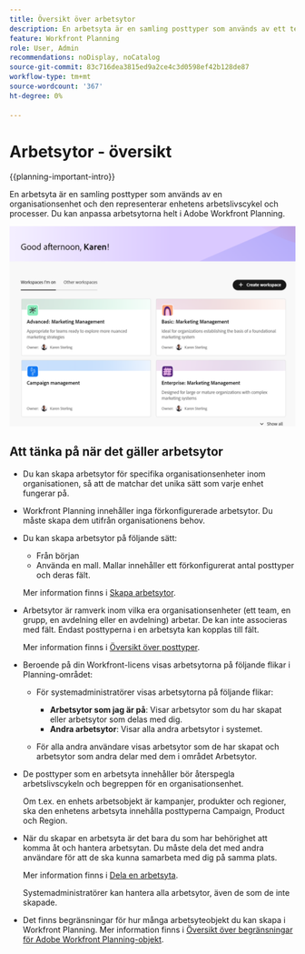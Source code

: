 ```yaml
---
title: Översikt över arbetsytor
description: En arbetsyta är en samling posttyper som används av ett team och representerar teamets arbetslivscykel. Du kan anpassa arbetsytorna i Adobe Workfront Planning så att de passar arbetsflödena för dina organisationsenheter.
feature: Workfront Planning
role: User, Admin
recommendations: noDisplay, noCatalog
source-git-commit: 83c716dea3815ed9a2ce4c3d0598ef42b128de87
workflow-type: tm+mt
source-wordcount: '367'
ht-degree: 0%

---
```



# Arbetsytor - översikt

{{planning-important-intro}}

En arbetsyta är en samling posttyper som används av en organisationsenhet och den representerar enhetens arbetslivscykel och processer. Du kan anpassa arbetsytorna helt i Adobe Workfront Planning.


![](assets/workspaces-landing-page-admin-account.png)

## Att tänka på när det gäller arbetsytor

* Du kan skapa arbetsytor för specifika organisationsenheter inom organisationen, så att de matchar det unika sätt som varje enhet fungerar på.
* Workfront Planning innehåller inga förkonfigurerade arbetsytor. Du måste skapa dem utifrån organisationens behov.
* Du kan skapa arbetsytor på följande sätt:

   * Från början
   * Använda en mall. Mallar innehåller ett förkonfigurerat antal posttyper och deras fält.

  Mer information finns i [Skapa arbetsytor](/help/quicksilver/planning/architecture/create-workspaces.md).
* Arbetsytor är ramverk inom vilka era organisationsenheter (ett team, en grupp, en avdelning eller en avdelning) arbetar. De kan inte associeras med fält. Endast posttyperna i en arbetsyta kan kopplas till fält.

  Mer information finns i [Översikt över posttyper](/help/quicksilver/planning/architecture/overview-of-record-types.md).
* Beroende på din Workfront-licens visas arbetsytorna på följande flikar i Planning-området:

   * För systemadministratörer visas arbetsytorna på följande flikar:

      * **Arbetsytor som jag är på**: Visar arbetsytor som du har skapat eller arbetsytor som delas med dig.
      * **Andra arbetsytor**: Visar alla andra arbetsytor i systemet.

   * För alla andra användare visas arbetsytor som de har skapat och arbetsytor som andra delar med dem i området Arbetsytor.

* De posttyper som en arbetsyta innehåller bör återspegla arbetslivscykeln och begreppen för en organisationsenhet.

  Om t.ex. en enhets arbetsobjekt är kampanjer, produkter och regioner, ska den enhetens arbetsyta innehålla posttyperna Campaign, Product och Region.
* När du skapar en arbetsyta är det bara du som har behörighet att komma åt och hantera arbetsytan. Du måste dela det med andra användare för att de ska kunna samarbeta med dig på samma plats.

  Mer information finns i [Dela en arbetsyta](/help/quicksilver/planning/access/share-workspaces.md).

  Systemadministratörer kan hantera alla arbetsytor, även de som de inte skapade.

<!--make this live with the GA: * There is no limit for how many workspaces you can create in your environment. However, we recommend not to have too many workspaces, as they could become hard to manage and your workflows might be too fragmented.-->

* Det finns begränsningar för hur många arbetsyteobjekt du kan skapa i Workfront Planning. Mer information finns i [Översikt över begränsningar för Adobe Workfront Planning-objekt](/help/quicksilver/planning/general/limitations-overview.md).



